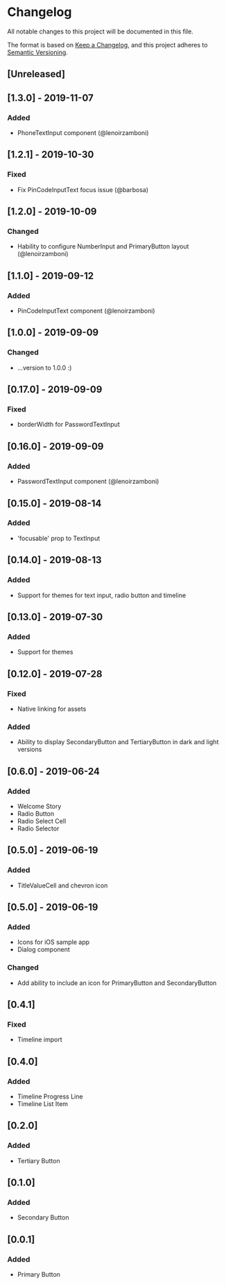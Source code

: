 # Changelog
All notable changes to this project will be documented in this file.

The format is based on [Keep a Changelog](https://keepachangelog.com/en/1.0.0/),
and this project adheres to [Semantic Versioning](https://semver.org/spec/v2.0.0.html).

## [Unreleased]

## [1.3.0] - 2019-11-07
### Added
- PhoneTextInput component (@lenoirzamboni)

## [1.2.1] - 2019-10-30
### Fixed
- Fix PinCodeInputText focus issue (@barbosa)

## [1.2.0] - 2019-10-09
### Changed
- Hability to configure NumberInput and PrimaryButton layout (@lenoirzamboni)

## [1.1.0] - 2019-09-12
### Added
- PinCodeInputText component (@lenoirzamboni)

## [1.0.0] - 2019-09-09
### Changed
- ...version to 1.0.0 :)

## [0.17.0] - 2019-09-09
### Fixed
- borderWidth for PasswordTextInput

## [0.16.0] - 2019-09-09
### Added
- PasswordTextInput component (@lenoirzamboni)

## [0.15.0] - 2019-08-14
### Added
- 'focusable' prop to TextInput

## [0.14.0] - 2019-08-13
### Added
- Support for themes for text input, radio button and timeline

## [0.13.0] - 2019-07-30
### Added
- Support for themes

## [0.12.0] - 2019-07-28
### Fixed
- Native linking for assets

### Added
- Ability to display SecondaryButton and TertiaryButton in dark and light versions

## [0.6.0] - 2019-06-24
### Added
- Welcome Story
- Radio Button
- Radio Select Cell
- Radio Selector

## [0.5.0] - 2019-06-19
### Added
- TitleValueCell and chevron icon

## [0.5.0] - 2019-06-19
### Added
- Icons for iOS sample app
- Dialog component

### Changed
- Add ability to include an icon for PrimaryButton and SecondaryButton

## [0.4.1]
### Fixed
- Timeline import

## [0.4.0]
### Added
- Timeline Progress Line
- Timeline List Item

## [0.2.0]
### Added
- Tertiary Button

## [0.1.0]
### Added
- Secondary Button

## [0.0.1]
### Added
- Primary Button
